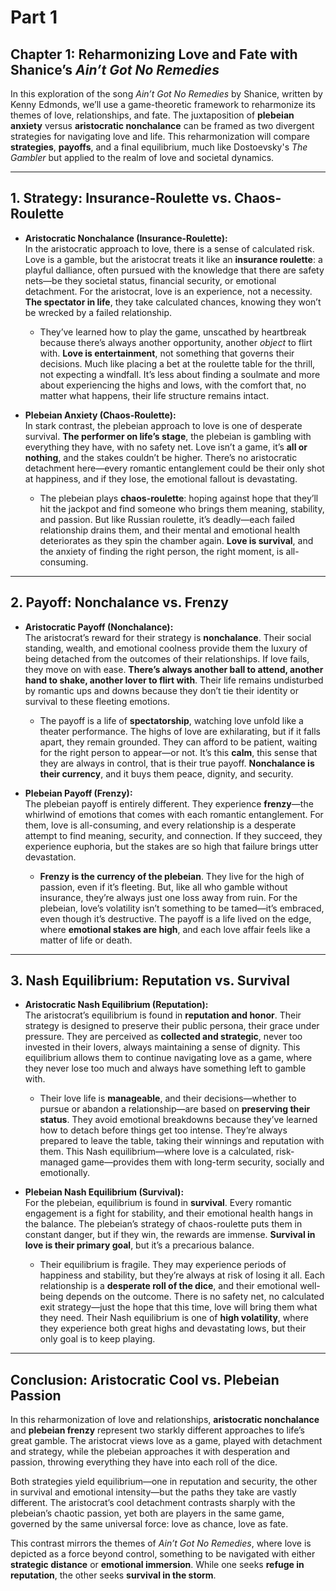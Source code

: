 # Part 1

## Chapter 1: Reharmonizing Love and Fate with Shanice’s *Ain’t Got No Remedies*

In this exploration of the song *Ain’t Got No Remedies* by Shanice, written by Kenny Edmonds, we’ll use a game-theoretic framework to reharmonize its themes of love, relationships, and fate. The juxtaposition of **plebeian anxiety** versus **aristocratic nonchalance** can be framed as two divergent strategies for navigating love and life. This reharmonization will compare **strategies**, **payoffs**, and a final equilibrium, much like Dostoevsky's *The Gambler* but applied to the realm of love and societal dynamics.

---

## 1. Strategy: Insurance-Roulette vs. Chaos-Roulette

- **Aristocratic Nonchalance (Insurance-Roulette):**  
  In the aristocratic approach to love, there is a sense of calculated risk. Love is a gamble, but the aristocrat treats it like an **insurance roulette**: a playful dalliance, often pursued with the knowledge that there are safety nets—be they societal status, financial security, or emotional detachment. For the aristocrat, love is an experience, not a necessity. **The spectator in life**, they take calculated chances, knowing they won’t be wrecked by a failed relationship. 

  - They’ve learned how to play the game, unscathed by heartbreak because there’s always another opportunity, another *object* to flirt with. **Love is entertainment**, not something that governs their decisions. Much like placing a bet at the roulette table for the thrill, not expecting a windfall. It’s less about finding a soulmate and more about experiencing the highs and lows, with the comfort that, no matter what happens, their life structure remains intact.

- **Plebeian Anxiety (Chaos-Roulette):**  
  In stark contrast, the plebeian approach to love is one of desperate survival. **The performer on life’s stage**, the plebeian is gambling with everything they have, with no safety net. Love isn’t a game, it’s **all or nothing**, and the stakes couldn’t be higher. There’s no aristocratic detachment here—every romantic entanglement could be their only shot at happiness, and if they lose, the emotional fallout is devastating. 

  - The plebeian plays **chaos-roulette**: hoping against hope that they’ll hit the jackpot and find someone who brings them meaning, stability, and passion. But like Russian roulette, it’s deadly—each failed relationship drains them, and their mental and emotional health deteriorates as they spin the chamber again. **Love is survival**, and the anxiety of finding the right person, the right moment, is all-consuming.

---

## 2. Payoff: Nonchalance vs. Frenzy

- **Aristocratic Payoff (Nonchalance):**  
  The aristocrat’s reward for their strategy is **nonchalance**. Their social standing, wealth, and emotional coolness provide them the luxury of being detached from the outcomes of their relationships. If love fails, they move on with ease. **There’s always another ball to attend, another hand to shake, another lover to flirt with**. Their life remains undisturbed by romantic ups and downs because they don’t tie their identity or survival to these fleeting emotions.

  - The payoff is a life of **spectatorship**, watching love unfold like a theater performance. The highs of love are exhilarating, but if it falls apart, they remain grounded. They can afford to be patient, waiting for the right person to appear—or not. It’s this **calm**, this sense that they are always in control, that is their true payoff. **Nonchalance is their currency**, and it buys them peace, dignity, and security.

- **Plebeian Payoff (Frenzy):**  
  The plebeian payoff is entirely different. They experience **frenzy**—the whirlwind of emotions that comes with each romantic entanglement. For them, love is all-consuming, and every relationship is a desperate attempt to find meaning, security, and connection. If they succeed, they experience euphoria, but the stakes are so high that failure brings utter devastation.

  - **Frenzy is the currency of the plebeian**. They live for the high of passion, even if it’s fleeting. But, like all who gamble without insurance, they’re always just one loss away from ruin. For the plebeian, love’s volatility isn’t something to be tamed—it’s embraced, even though it’s destructive. The payoff is a life lived on the edge, where **emotional stakes are high**, and each love affair feels like a matter of life or death. 

---

## 3. Nash Equilibrium: Reputation vs. Survival

- **Aristocratic Nash Equilibrium (Reputation):**  
  The aristocrat’s equilibrium is found in **reputation and honor**. Their strategy is designed to preserve their public persona, their grace under pressure. They are perceived as **collected and strategic**, never too invested in their lovers, always maintaining a sense of dignity. This equilibrium allows them to continue navigating love as a game, where they never lose too much and always have something left to gamble with.

  - Their love life is **manageable**, and their decisions—whether to pursue or abandon a relationship—are based on **preserving their status**. They avoid emotional breakdowns because they’ve learned how to detach before things get too intense. They’re always prepared to leave the table, taking their winnings and reputation with them. This Nash equilibrium—where love is a calculated, risk-managed game—provides them with long-term security, socially and emotionally.

- **Plebeian Nash Equilibrium (Survival):**  
  For the plebeian, equilibrium is found in **survival**. Every romantic engagement is a fight for stability, and their emotional health hangs in the balance. The plebeian’s strategy of chaos-roulette puts them in constant danger, but if they win, the rewards are immense. **Survival in love is their primary goal**, but it’s a precarious balance.

  - Their equilibrium is fragile. They may experience periods of happiness and stability, but they’re always at risk of losing it all. Each relationship is a **desperate roll of the dice**, and their emotional well-being depends on the outcome. There is no safety net, no calculated exit strategy—just the hope that this time, love will bring them what they need. Their Nash equilibrium is one of **high volatility**, where they experience both great highs and devastating lows, but their only goal is to keep playing.

---

## Conclusion: Aristocratic Cool vs. Plebeian Passion

In this reharmonization of love and relationships, **aristocratic nonchalance** and **plebeian frenzy** represent two starkly different approaches to life’s great gamble. The aristocrat views love as a game, played with detachment and strategy, while the plebeian approaches it with desperation and passion, throwing everything they have into each roll of the dice. 

Both strategies yield equilibrium—one in reputation and security, the other in survival and emotional intensity—but the paths they take are vastly different. The aristocrat’s cool detachment contrasts sharply with the plebeian’s chaotic passion, yet both are players in the same game, governed by the same universal force: love as chance, love as fate.

This contrast mirrors the themes of *Ain’t Got No Remedies*, where love is depicted as a force beyond control, something to be navigated with either **strategic distance** or **emotional immersion**. While one seeks **refuge in reputation**, the other seeks **survival in the storm**.

